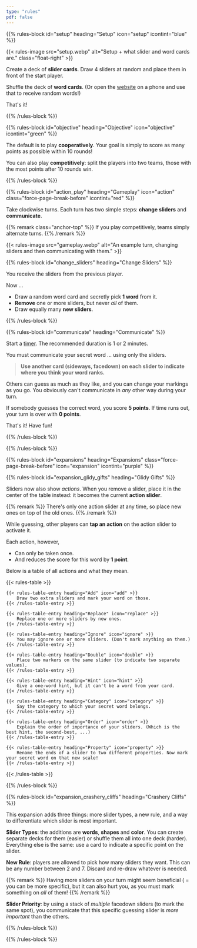 ```yaml
---
type: "rules"
pdf: false
---
```


{{% rules-block id="setup" heading="Setup" icon="setup" icontint="blue" %}}

{{< rules-image src="setup.webp" alt="Setup + what slider and word cards are." class="float-right" >}}

Create a deck of **slider cards**. Draw 4 sliders at random and place them in front of the start player.

Shuffle the deck of **word cards**. (Or open the [website](/slippery-slope) on a phone and use that to receive random words!)

That's it!

{{% /rules-block %}}

{{% rules-block id="objective" heading="Objective" icon="objective" icontint="green" %}}

The default is to play **cooperatively**. Your goal is simply to score as many points as possible within 10 rounds!

You can also play **competitively**: split the players into two teams, those with the most points after 10 rounds win.

{{% /rules-block %}}

{{% rules-block id="action_play" heading="Gameplay" icon="action" class="force-page-break-before" icontint="red" %}}

Take clockwise turns. Each turn has two simple steps: **change sliders** and **communicate**.

{{% remark class="anchor-top" %}}
If you play competitively, teams simply alternate turns.
{{% /remark %}}

{{< rules-image src="gameplay.webp" alt="An example turn, changing sliders and then communicating with them." >}}

{{% rules-block id="change_sliders" heading="Change Sliders" %}}

You receive the sliders from the previous player. 

Now ...

* Draw a random word card and secretly pick **1 word** from it.
* **Remove** one or more sliders, but never _all_ of them.
* Draw equally many **new sliders**.

{{% /rules-block %}}

{{% rules-block id="communicate" heading="Communicate" %}}

Start a [timer](https://pandaqi.com/tools/timer). The recommended duration is 1 or 2 minutes.

You must communicate your secret word ... using only the sliders. 

> **Use another card (sideways, facedown) on each slider to indicate where you think your word ranks.**

Others can guess as much as they like, and you can change your markings as you go. You obviously can't communicate in _any_ other way during your turn.

If somebody guesses the correct word, you score **5 points**. If time runs out, your turn is over with **0 points**.

That's it! Have fun!

{{% /rules-block %}}

{{% /rules-block %}}

{{% rules-block id="expansions" heading="Expansions" class="force-page-break-before" icon="expansion" icontint="purple" %}}

{{% rules-block id="expansion_glidy_gifts" heading="Glidy Gifts" %}}

Sliders now also show _actions_. When you remove a slider, place it in the center of the table instead: it becomes the current **action slider**.

{{% remark %}}
There's only one action slider at any time, so place new ones on top of the old ones.
{{% /remark %}}

While guessing, other players can **tap an action** on the action slider to activate it. 

Each action, however,

* Can only be taken once.
* And reduces the score for this word by **1 point**.

Below is a table of all actions and what they mean.

{{< rules-table >}}
<!-- -->
    {{< rules-table-entry heading="Add" icon="add" >}}
        Draw two extra sliders and mark your word on those.
    {{< /rules-table-entry >}}
<!-- -->
    {{< rules-table-entry heading="Replace" icon="replace" >}}
        Replace one or more sliders by new ones.
    {{< /rules-table-entry >}}
<!-- -->
    {{< rules-table-entry heading="Ignore" icon="ignore" >}}
        You may ignore one or more sliders. (Don't mark anything on them.)
    {{< /rules-table-entry >}}
<!-- -->
    {{< rules-table-entry heading="Double" icon="double" >}}
        Place two markers on the same slider (to indicate two separate values).
    {{< /rules-table-entry >}}
<!-- -->
    {{< rules-table-entry heading="Hint" icon="hint" >}}
        Give a one-word hint, but it can't be a word from your card.
    {{< /rules-table-entry >}}
<!-- -->
    {{< rules-table-entry heading="Category" icon="category" >}}
        Say the category to which your secret word belongs.
    {{< /rules-table-entry >}}
<!-- -->
    {{< rules-table-entry heading="Order" icon="order" >}}
        Explain the order of importance of your sliders. (Which is the best hint, the second-best, ...)
    {{< /rules-table-entry >}}
<!-- -->
    {{< rules-table-entry heading="Property" icon="property" >}}
        Rename the ends of a slider to two different properties. Now mark your secret word on that new scale!
    {{< /rules-table-entry >}}
<!-- -->
{{< /rules-table >}}

{{% /rules-block %}}

{{% rules-block id="expansion_crashery_cliffs" heading="Crashery Cliffs" %}}

This expansion adds three things: more slider types, a new rule, and a way to differentiate which slider is most important.

**Slider Types**: the additions are **words**, **shapes** and **color**. You can create separate decks for them (easier) or shuffle them all into one deck (harder). Everything else is the same: use a card to indicate a specific point on the slider.

**New Rule**: players are allowed to pick how many sliders they want. This can be any number between 2 and 7. Discard and re-draw whatever is needed.

{{% remark %}}
Having more sliders on your turn might seem beneficial ( = you can be more specific), but it can also hurt you, as you must mark something on _all_ of them!
{{% /remark %}}

**Slider Priority**: by using a stack of _multiple_ facedown sliders (to mark the same spot), you communicate that this specific guessing slider is _more important_ than the others.

{{% /rules-block %}}

{{% /rules-block %}}
